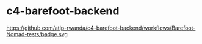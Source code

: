 # c4-barefoot-backend

https://github.com/atlp-rwanda/c4-barefoot-backend/workflows/Barefoot-Nomad-tests/badge.svg
